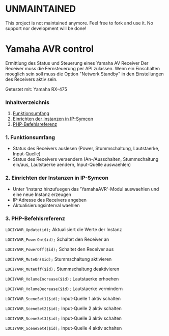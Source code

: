 # UNMAINTAINED
This project is not maintained anymore. Feel free to fork and use it.
No support nor development will be done!

# Yamaha AVR control
Ermittlung des Status und Steuerung eines Yamaha AV Receiver
Der Receiver muss die Fernsteuerung per API zulassen. Wenn ein Einschalten moeglich sein soll muss die Option "Network Standby" in den Einstellungen des Receivers aktiv sein.

Getestet mit: Yamaha RX-475

### Inhaltverzeichnis

1. [Funktionsumfang](#1-funktionsumfang)
2. [Einrichten der Instanzen in IP-Symcon](#2-einrichten-der-instanzen-in-ip-symcon)
3. [PHP-Befehlsreferenz](#3-php-befehlsreferenz)

### 1. Funktionsumfang

* Status des Receivers auslesen (Power, Stummschaltung, Lautstaerke, Input-Quelle)
* Status des Receivers veraendern (An-/Ausschalten, Stummschaltung ein/aus, Lautstaerke aendern, Input-Quelle auswaehlen)

### 2. Einrichten der Instanzen in IP-Symcon

* Unter 'Instanz hinzufuegen das 'YamahaAVR'-Modul auswaehlen und eine neue Instanz erzeugen
* IP-Adresse des Receivers angeben
* Aktualisierungsinterval waehlen

### 3. PHP-Befehlsreferenz

`LOCIYAVR_Update(id);`
Aktualisiert die Werte der Instanz

`LOCIYAVR_PowerOn($id);`
Schaltet den Receiver an

`LOCIYAVR_PowerOff($id);`
Schaltet den Receiver aus

`LOCIYAVR_MuteOn($id);`
Stummschaltung aktivieren

`LOCIYAVR_MuteOff($id);`
Stummschaltung deaktivieren

`LOCIYAVR_VolumeIncrease($id);`
Lautstaerke erhoehen

`LOCIYAVR_VolumeDecrease($id);`
Lautstaerke vermindern

`LOCIYAVR_SceneSet1($id);`
Input-Quelle 1 aktiv schalten

`LOCIYAVR_SceneSet2($id);`
Input-Quelle 2 aktiv schalten

`LOCIYAVR_SceneSet3($id);`
Input-Quelle 3 aktiv schalten

`LOCIYAVR_SceneSet4($id);`
Input-Quelle 4 aktiv schalten
